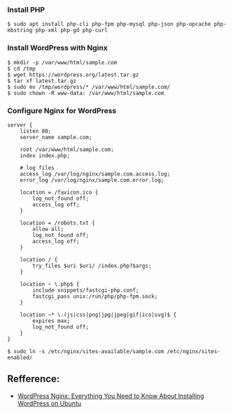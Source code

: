 ### Install PHP

```
$ sudo apt install php-cli php-fpm php-mysql php-json php-opcache php-mbstring php-xml php-gd php-curl
```

### Install WordPress with Nginx

```
$ mkdir -p /var/www/html/sample.com
$ cd /tmp
$ wget https://wordpress.org/latest.tar.gz
$ tar xf latest.tar.gz
$ sudo mv /tmp/wordpress/* /var/www/html/sample.com/
$ sudo chown -R www-data: /var/www/html/sample.com
```

### Configure Nginx for WordPress


```
server {
    listen 80;
    server_name sample.com;

    root /var/www/html/sample.com;
    index index.php;

    # log files
    access_log /var/log/nginx/sample.com.access.log;
    error_log /var/log/nginx/sample.com.error.log;

    location = /favicon.ico {
        log_not_found off;
        access_log off;
    }

    location = /robots.txt {
        allow all;
        log_not_found off;
        access_log off;
    }

    location / {
        try_files $uri $uri/ /index.php?$args;
    }

    location ~ \.php$ {
        include snippets/fastcgi-php.conf;
        fastcgi_pass unix:/run/php/php-fpm.sock;
    }

    location ~* \.(js|css|png|jpg|jpeg|gif|ico|svg)$ {
        expires max;
        log_not_found off;
    }
}
```

```
$ sudo ln -s /etc/nginx/sites-available/sample.com /etc/nginx/sites-enabled/
```

## Refference:

- [WordPress Nginx: Everything You Need to Know About Installing WordPress on Ubuntu](https://www.hostinger.com/tutorials/how-to-install-wordpress-with-nginx-on-ubuntu/)
